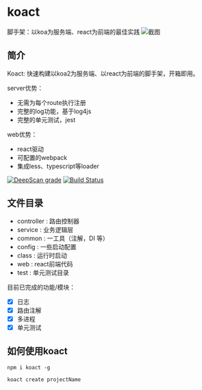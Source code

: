 # koact
脚手架：以koa为服务端、react为前端的最佳实践
![截图](https://bucker-for-sae.oss-cn-hangzhou.aliyuncs.com/githubimg/20210609152619.jpg)
## 简介
Koact: 快速构建以koa2为服务端、以react为前端的脚手架，开箱即用。

server优势：
- 无需为每个route执行注册
- 完整的log功能，基于log4js
- 完整的单元测试，jest

web优势：
- react驱动
- 可配置的webpack
- 集成less、typescript等loader

[![DeepScan grade](https://deepscan.io/api/teams/13594/projects/16596/branches/359188/badge/grade.svg?token=a1fa0980263b30233c0ddf1e9c3ed778290db2ee)](https://deepscan.io/dashboard#view=project&tid=13594&pid=16596&bid=359188)
[![Build Status](https://travis-ci.org/AdaXH/sites-server-ts.svg?branch=main)](https://travis-ci.org/AdaXH/sites-server-ts)

## 文件目录

- controller : 路由控制器
- service : 业务逻辑层
- common : 一工具（注解，DI 等）
- config : 一些启动配置
- class : 运行时启动
- web : react前端代码
- test : 单元测试目录

目前已完成的功能/模块：

- [x] 日志
- [x] 路由注解
- [x] 多进程
- [x] 单元测试

## 如何使用koact
  ````shell
  npm i koact -g
  
  koact create projectName
  ````

